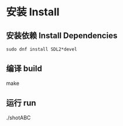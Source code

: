 # 安装 Install

## 安装依赖 Install Dependencies
```
sudo dnf install SDL2*devel
```

## 编译 build
make

## 运行 run
./shotABC

